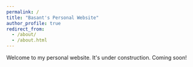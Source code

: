 ```yaml
---
permalink: /
title: "Basant's Personal Website"
author_profile: true
redirect_from: 
  - /about/
  - /about.html
---
```


Welcome to my personal website.
It's under construction. Coming soon!
